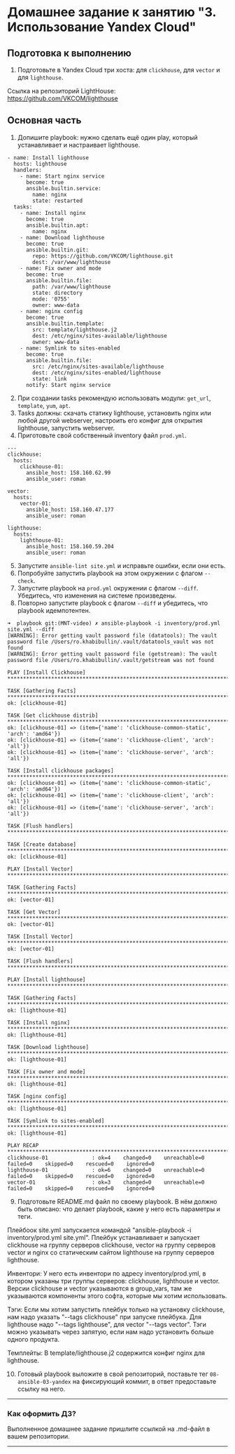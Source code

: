 # Домашнее задание к занятию "3. Использование Yandex Cloud"

## Подготовка к выполнению

1. Подготовьте в Yandex Cloud три хоста: для `clickhouse`, для `vector` и для `lighthouse`.

Ссылка на репозиторий LightHouse: https://github.com/VKCOM/lighthouse

## Основная часть

1. Допишите playbook: нужно сделать ещё один play, который устанавливает и настраивает lighthouse.

```
- name: Install lighthouse
  hosts: lighthouse
  handlers:
    - name: Start nginx service
      become: true
      ansible.builtin.service:
        name: nginx
        state: restarted
  tasks:
    - name: Install nginx
      become: true
      ansible.builtin.apt:
        name: nginx
    - name: Download lighthouse
      become: true
      ansible.builtin.git:
        repo: https://github.com/VKCOM/lighthouse.git
        dest: /var/www/lighthouse
    - name: Fix owner and mode
      become: true
      ansible.builtin.file:
        path: /var/www/lighthouse
        state: directory
        mode: '0755'
        owner: www-data
    - name: nginx config
      become: true
      ansible.builtin.template:
        src: template/lighthouse.j2
        dest: /etc/nginx/sites-available/lighthouse
        owner: www-data
    - name: Symlink to sites-enabled
      become: true
      ansible.builtin.file:
        src: /etc/nginx/sites-available/lighthouse
        dest: /etc/nginx/sites-enabled/lighthouse
        state: link
      notify: Start nginx service
```

2. При создании tasks рекомендую использовать модули: `get_url`, `template`, `yum`, `apt`.
3. Tasks должны: скачать статику lighthouse, установить nginx или любой другой webserver, настроить его конфиг для открытия lighthouse, запустить webserver.
4. Приготовьте свой собственный inventory файл `prod.yml`.

```
---
clickhouse:
  hosts:
    clickhouse-01:
      ansible_host: 158.160.62.99
      ansible_user: roman

vector:
  hosts:
    vector-01:
      ansible_host: 158.160.47.177
      ansible_user: roman
      
lighthouse:
  hosts:
    lighthouse-01:
      ansible_host: 158.160.59.204
      ansible_user: roman
```

5. Запустите `ansible-lint site.yml` и исправьте ошибки, если они есть.
6. Попробуйте запустить playbook на этом окружении с флагом `--check`.
7. Запустите playbook на `prod.yml` окружении с флагом `--diff`. Убедитесь, что изменения на системе произведены.
8. Повторно запустите playbook с флагом `--diff` и убедитесь, что playbook идемпотентен.

```
➜  playbook git:(MNT-video) ✗ ansible-playbook -i inventory/prod.yml site.yml --diff
[WARNING]: Error getting vault password file (datatools): The vault password file /Users/ro.khabibullin/.vault/datatools_vault was not found
[WARNING]: Error getting vault password file (getstream): The vault password file /Users/ro.khabibullin/.vault/getstream was not found

PLAY [Install Clickhouse] **********************************************************************************************************************************************************************************************************************************************************************************************

TASK [Gathering Facts] *************************************************************************************************************************************************************************************************************************************************************************************************
ok: [clickhouse-01]

TASK [Get clickhouse distrib] ******************************************************************************************************************************************************************************************************************************************************************************************
ok: [clickhouse-01] => (item={'name': 'clickhouse-common-static', 'arch': 'amd64'})
ok: [clickhouse-01] => (item={'name': 'clickhouse-client', 'arch': 'all'})
ok: [clickhouse-01] => (item={'name': 'clickhouse-server', 'arch': 'all'})

TASK [Install clickhouse packages] *************************************************************************************************************************************************************************************************************************************************************************************
ok: [clickhouse-01] => (item={'name': 'clickhouse-common-static', 'arch': 'amd64'})
ok: [clickhouse-01] => (item={'name': 'clickhouse-client', 'arch': 'all'})
ok: [clickhouse-01] => (item={'name': 'clickhouse-server', 'arch': 'all'})

TASK [Flush handlers] **************************************************************************************************************************************************************************************************************************************************************************************************

TASK [Create database] *************************************************************************************************************************************************************************************************************************************************************************************************
ok: [clickhouse-01]

PLAY [Install Vector] **************************************************************************************************************************************************************************************************************************************************************************************************

TASK [Gathering Facts] *************************************************************************************************************************************************************************************************************************************************************************************************
ok: [vector-01]

TASK [Get Vector] ******************************************************************************************************************************************************************************************************************************************************************************************************
ok: [vector-01]

TASK [Install Vector] **************************************************************************************************************************************************************************************************************************************************************************************************
ok: [vector-01]

TASK [Flush handlers] **************************************************************************************************************************************************************************************************************************************************************************************************

PLAY [Install lighthouse] **********************************************************************************************************************************************************************************************************************************************************************************************

TASK [Gathering Facts] *************************************************************************************************************************************************************************************************************************************************************************************************
ok: [lighthouse-01]

TASK [Install nginx] ***************************************************************************************************************************************************************************************************************************************************************************************************
ok: [lighthouse-01]

TASK [Download lighthouse] *********************************************************************************************************************************************************************************************************************************************************************************************
ok: [lighthouse-01]

TASK [Fix owner and mode] **********************************************************************************************************************************************************************************************************************************************************************************************
ok: [lighthouse-01]

TASK [nginx config] ****************************************************************************************************************************************************************************************************************************************************************************************************
ok: [lighthouse-01]

TASK [Symlink to sites-enabled] ****************************************************************************************************************************************************************************************************************************************************************************************
ok: [lighthouse-01]

PLAY RECAP *************************************************************************************************************************************************************************************************************************************************************************************************************
clickhouse-01              : ok=4    changed=0    unreachable=0    failed=0    skipped=0    rescued=0    ignored=0   
lighthouse-01              : ok=6    changed=0    unreachable=0    failed=0    skipped=0    rescued=0    ignored=0   
vector-01                  : ok=3    changed=0    unreachable=0    failed=0    skipped=0    rescued=0    ignored=0   
```

9. Подготовьте README.md файл по своему playbook. В нём должно быть описано: что делает playbook, какие у него есть параметры и теги.

Плейбоок site.yml запускается командой "ansible-playbook -i inventory/prod.yml site.yml". Плейбук устанавливает и запускает clickhouse на группу серверов clickhouse, vector на группу серверов vector и nginx со статическим сайтом lighthouse на группу серверов lighthouse. 

Инвентори:
  У него есть инвентори по адресу inventory/prod.yml, в котором указаны три группы серверов: clickhouse, lighthouse и vector. 
Версии clickhouse и vector указываются в group_vars, там же указываются компоненты этого софта, которые мы хотим использовать.

Тэги:
  Если мы хотим запустить плейбук только на установку clickhouse, нам надо указать "--tags clickhouse" при запуске плейбука. Для lighthouse надо "--tags lighthouse", для vector "--tags vector". Тэги можно указывать через запятую, если нам надо установить больше одного продукта. 
  
Темплейты:
  В template/lighthouse.j2 содержится конфиг nginx для lighthouse.

10. Готовый playbook выложите в свой репозиторий, поставьте тег `08-ansible-03-yandex` на фиксирующий коммит, в ответ предоставьте ссылку на него.

---

### Как оформить ДЗ?

Выполненное домашнее задание пришлите ссылкой на .md-файл в вашем репозитории.

---

